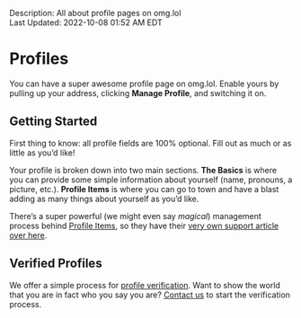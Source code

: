 Description: All about profile pages on omg.lol  
Last Updated: 2022-10-08 01:52 AM EDT

# Profiles

You can have a super awesome profile page on omg.lol. Enable yours by pulling up your address, clicking **Manage Profile**, and switching it on.

## Getting Started

First thing to know: all profile fields are 100% optional. Fill out as much or as little as you’d like!

Your profile is broken down into two main sections. **The Basics** is where you can provide some simple information about yourself (name, pronouns, a picture, etc.). **Profile Items** is where you can go to town and have a blast adding as many things about yourself as you’d like.

There’s a super powerful (we might even say _magical_) management process behind [Profile Items](/info/profile-items), so they have their [very own support article over here](/info/profile-items).

## Verified Profiles

We offer a simple process for [profile verification](/info/profile-verification). Want to show the world that you are in fact who you say you are? [Contact us](/info/contact) to start the verification process.
